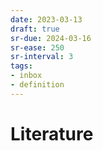 ```yaml
---
date: 2023-03-13
draft: true
sr-due: 2024-03-16
sr-ease: 250
sr-interval: 3
tags:
- inbox
- definition
---
```


# Literature
